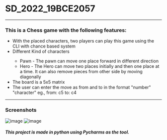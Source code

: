 # SD_2022_19BCE2057
****
### This is a Chess game with the following features:
<ul>
<li> With the placed characters, two players can play this game using the CLI with chance based system</li>
<li> Different Kind of characters</li>
  <ul>
    <li> Pawn - The pawn can move one place forward in different direction</li>
    <li> Hero - The Hero can move two places initially and then one place at a time. It can also remove pieces from other side by moving diagonally</li>
  </ul>
<li>The board is a 5x5 matrix</li>
<li>The user can enter the move as from and to in the format "number" "character" eg., from: c5 to: c4</li>
</ul>

****
### Screenshots
![image](https://user-images.githubusercontent.com/53617100/189489506-ccfbc6e5-cc4b-49d4-afa7-3e82d6ec9c9e.png)
![image](https://user-images.githubusercontent.com/53617100/189489540-dc01eb95-1735-4151-940a-1e238e482c0b.png)


##### This project is made in python using Pycharms as the tool.

